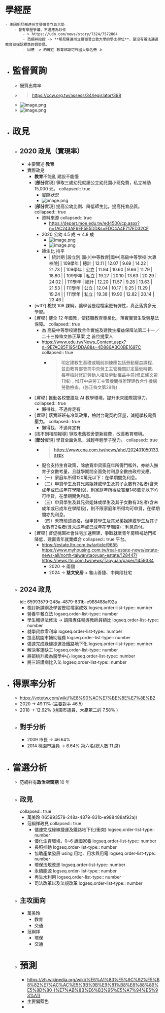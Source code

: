 # 學經歷
	- 美國明尼蘇達州立曼徹普立敦大學
		- 曾有學歷爭議，不過應為炒作
			- > https://udn.com/news/story/7324/7572864
			- 范綱祥指控 -> **明尼蘇達州立曼徹普立敦大學的學士學位**，是沒有辦法通過教育部採認標準的假學歷。
			- 回應 -> 的確在 教育部認可外國大學名冊 上
- # 監督質詢
	- 優質出席率
	- > https://ccw.org.tw/assess/34/legislator/398
	- ![image.png](../assets/image_1704538707610_0.png)
	- ![image.png](../assets/image_1704538712624_0.png)
- # 政見
	- ## 2020 政見（實現率）
		- 主要闡述 **教育**
		- 實際政見
			- **教育**不能亂 建設不能慢
			- [**部分**實現] 爭取三歲幼兒就讀公立幼兒園小班免費，私立補助 15,000 元。
			  collapsed:: true
				- 實際狀況
				- ![image.png](../assets/image_1704536826591_0.png)
			- [**部分**實現] 提高公幼比例、降低師生比，提高托育品質。
			  collapsed:: true
				- 資料來源
				  collapsed:: true
					- https://depart.moe.edu.tw/ed4500/cp.aspx?n=1AC243AF6EF5E5DD&s=EDC4A4E717ED32CF
				- 2020 公幼 4.5 成 -> 4.8 成
					- ![image.png](../assets/image_1704537221294_0.png)
					- ![image.png](../assets/image_1704537606085_0.png)
				- 師生比 持平
					- | 統計期 |設立別|國小|中等教育|國中|高級中等學校|大專校院|
					  | 109學年 | 總計 | 12.11 | 12.07 | 9.69 | 14.22 | 21.73 |
					  | 109學年 | 公立 | 11.94 | 10.60 | 9.66 | 11.79 | 18.80 |
					  | 109學年 | 私立 | 19.27 | 20.10 | 13.63 | 20.29 | 24.02 |
					  | 111學年 | 總計 | 12.20 | 11.57 | 9.28 | 13.63 | 21.53 |
					  | 111學年 | 公立 | 12.04 | 10.17 | 9.25 | 11.29 | 19.24 |
					  | 111學年 | 私立 | 19.38 | 19.90 | 12.82 | 20.14 | 23.46 |
			- [wtf?] 檢視 108 課綱，讓學習歷程檔案更有彈性，真正落實多元學習。
			- [*實現* ] 健全 12 年國教，使技職教育專業化，落實實習生受勞基法保障。
			  collapsed:: true
				- 為 高級中等學校建教合作實施及建教生權益保障法第二十一／二十三條條文修正草案 之 首位提案人
				- https://www.edu.tw/News_Content.aspx?n=9E7AC85F1954DDA8&s=4D886A3C0BE1697C
				  collapsed:: true
					- > 明定建教生基礎或職前訓練應包括勞動權益課程，並由教育部會商中央勞工主管機關訂定最低時數、每年檢討修訂勞動人權及勞動權益手冊(修正條文第11條)；增訂中央勞工主管機關得辦理建教合作機構勞動檢查。(修正條文第29條)
			- [*實現* ] 推動各校雙語及 AI 教學環境，提升未來國際競爭力。
			  collapsed:: true
				- 懶得找，不過肯定有
			- [*實現* ] 落實班班有冷氣政策，檢討台電契約容量，減輕學校電費壓力。
			  collapsed:: true
				- 懶得找，不過肯定有
			- [找不到相關報導] 爭取老舊校舍更新經費，改善教育環境。
			- [**部分**實現]  學貸全面免息，減輕年輕學子壓力。
			  collapsed:: true
				- > https://www.cna.com.tw/news/ahel/202401050133.aspx
				- 配合支持生育政策，除放寬申貸家庭年所得門檻外，亦納入撫育子女數考量，且就學期間全面免付利息全數由政府支應。
				- （一）家庭年所得120萬元以下：在學期間免利息。
				- （二）申貸學生及其兄弟姐妹或學生及其子女數有2名者(含未成年或已成年在學階段)，則家庭年所得放寬至148萬元以下均可申貸，在學期間免利息。
				- （三）申貸學生及其兄弟姐妹或學生及其子女數有3名者(含未成年或已成年在學階段)，則不限家庭年所得均可申貸，在學期間亦免利息。
				- （四）未符前述資格，但申貸學生及其兄弟姐妹或學生及其子女數有2名者(含未成年或已成年在學階段)：利息自付。
			- [*實現* ] 督促桃園社會住宅加速興建，爭取就業青年房租補助門檻降低，建置青年就業媒合
			  collapsed:: true
			  平台。
				- https://estate.ltn.com.tw/article/9655
				  https://www.myhousing.com.tw/real-estate-news/estate-news-all/north-taiwan/taoyuan-estate/128447/
				  https://news.ltn.com.tw/news/Taoyuan/paper/1459334
					- 2020 -> 兩個
					- 2024 -> **慈文安居** + 龜山善捷、中興段社宅
	- ## 2024 政見
	  id:: 65993579-248a-4879-831b-e988488af92a
		- 檢討新課綱及學習歷程檔案成效
		  logseq.order-list-type:: number
		- 營養午餐立法
		  logseq.order-list-type:: number
		- 學生輔導法修法 -> 調降專任輔導教師員額比
		  logseq.order-list-type:: number
		- 就學貸款零利率
		  logseq.order-list-type:: number
		- 提高桃園市補助經費
		  logseq.order-list-type:: number
		- 儘速完成綠線捷運及鐵路地下化
		  logseq.order-list-type:: number
		- 解決客運缺工
		  logseq.order-list-type:: number
		- 將部桃升級為醫學中心
		  logseq.order-list-type:: number
		- 將三班護病比入法
		  logseq.order-list-type:: number
- # 得票率分析
	- https://votetw.com/wiki/%E8%90%AC%E7%BE%8E%E7%8E%B2
	- 2020 -> 49.11% (主要對手 46.5)
	- 2018 -> 12.62% (桃園市議員，大贏第二的 7.58% )
	- ## 對手分析
		- 2009 市長 -> 46.64%
		- 2014 桃園市議員 -> 6.64% 第六名(總人數 11 席)
- # 當選分析
	- 范綱祥有**政治空窗期** 10 年
	- ## 政見
	  collapsed:: true
		- 萬美玲 ((65993579-248a-4879-831b-e988488af92a))
		- 范綱祥政見
		  collapsed:: true
			- 儘速完成綠線捷運及鐵路地下化(衝突)
			  logseq.order-list-type:: number
			- 優化生育環境，0~6 歲國家養
			  logseq.order-list-type:: number
			- 長照推動
			  logseq.order-list-type:: number
			- 協助產業發展 using 用地、用水與用電
			  logseq.order-list-type:: number
			- 環保法規改進
			  logseq.order-list-type:: number
			- 永續能源
			  logseq.order-list-type:: number
			- 再生水利用
			  logseq.order-list-type:: number
			- 司法改革以及法規改革
			  logseq.order-list-type:: number
	- ## 主攻面向
		- 萬美玲
			- 教育
			- 交通
		- 范綱祥
			- 環保
			- 交通
	- # 預測
		- https://zh.wikipedia.org/wiki/%E6%A1%83%E5%9C%92%E5%B8%82%E7%AC%AC%E5%9B%9B%E9%81%B8%E8%88%89%E5%8D%80_(%E7%AB%8B%E6%B3%95%E5%A7%94%E5%93%A1)
		- 主要偏藍色
		-